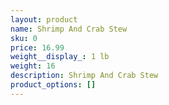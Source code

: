 ```yaml
---
layout: product
name: Shrimp And Crab Stew
sku: 0
price: 16.99
weight__display_: 1 lb
weight: 16
description: S﻿hrimp And Crab Stew
product_options: []
---
```

